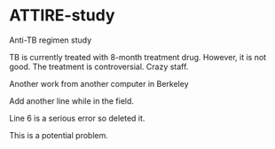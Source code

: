 # ATTIRE-study
Anti-TB regimen study

TB is currently treated with 8-month treatment drug. However, it is not good.
The treatment is controversial.
Crazy staff.


Another work from another computer in Berkeley

Add another line while in the field.

Line 6 is a serious error so deleted it.

This is a potential problem.
